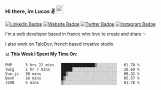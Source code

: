 ### Hi there, im Lucas ✌️ <img src="https://media.giphy.com/media/hvRJCLFzcasrR4ia7z/giphy.gif" width="25px">
[![Linkedin Badge](https://img.shields.io/badge/-LinkedIn-0e76a8?style=flat-square&logo=Linkedin&logoColor=white)](https://www.linkedin.com/in/lucasbellier/)
[![Website Badge](https://img.shields.io/badge/Website-3b5998?style=flat-square&logo=google-chrome&logoColor=white)](https://lucasblr.fr)
[![Twitter Badge](https://img.shields.io/badge/-Twitter-00acee?style=flat-square&logo=Twitter&logoColor=white)](https://twitter.com/ImJustLucas_)
[![Instagram Badge](https://img.shields.io/badge/-Instagram-e4405f?style=flat-square&logo=Instagram&logoColor=white)](https://instagram.com/luuucas.blr/)

I'm a web developer based in france who love to create and share ✨

I also work on [TaloDev](https://talodev.fr), french based creative studio

📊 **This Week I Spent My Time On:**
<!--START_SECTION:waka-->
```text
PHP      3 hrs 22 mins   ███████████████▒░░░░░░░░░   61.78 % 
Twig     1 hr 7 mins     █████░░░░░░░░░░░░░░░░░░░░   20.60 % 
Vue.js   30 mins         ██▒░░░░░░░░░░░░░░░░░░░░░░   09.31 % 
Bash     18 mins         █▒░░░░░░░░░░░░░░░░░░░░░░░   05.57 % 
JSON     5 mins          ▒░░░░░░░░░░░░░░░░░░░░░░░░   01.78 % 
```
<!--END_SECTION:waka-->
